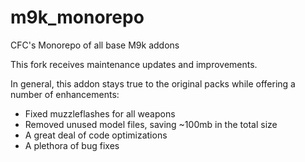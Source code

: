 # m9k_monorepo
CFC's Monorepo of all base M9k addons

This fork receives maintenance updates and improvements.

In general, this addon stays true to the original packs while offering a number of enhancements:
- Fixed muzzleflashes for all weapons
- Removed unused model files, saving ~100mb in the total size
- A great deal of code optimizations
- A plethora of bug fixes
